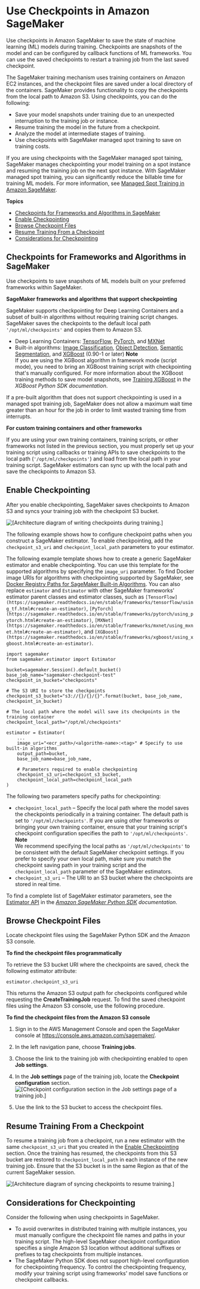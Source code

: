 # Use Checkpoints in Amazon SageMaker<a name="model-checkpoints"></a>

Use checkpoints in Amazon SageMaker to save the state of machine learning \(ML\) models during training\. Checkpoints are snapshots of the model and can be configured by callback functions of ML frameworks\. You can use the saved checkpoints to restart a training job from the last saved checkpoint\. 

The SageMaker training mechanism uses training containers on Amazon EC2 instances, and the checkpoint files are saved under a local directory of the containers\. SageMaker provides functionality to copy the checkpoints from the local path to Amazon S3\. Using checkpoints, you can do the following:
+ Save your model snapshots under training due to an unexpected interruption to the training job or instance\.
+ Resume training the model in the future from a checkpoint\.
+ Analyze the model at intermediate stages of training\.
+ Use checkpoints with SageMaker managed spot training to save on training costs\.

If you are using checkpoints with the SageMaker managed spot taining, SageMaker manages checkpointing your model training on a spot instance and resuming the training job on the next spot instance\. With SageMaker managed spot training, you can significantly reduce the billable time for training ML models\. For more information, see [Managed Spot Training in Amazon SageMaker](model-managed-spot-training.md)\.

**Topics**
+ [Checkpoints for Frameworks and Algorithms in SageMaker](#model-checkpoints-whats-supported)
+ [Enable Checkpointing](#model-checkpoints-enable)
+ [Browse Checkpoint Files](#model-checkpoints-saved-file)
+ [Resume Training From a Checkpoint](#model-checkpoints-resume)
+ [Considerations for Checkpointing](#model-checkpoints-considerations)

## Checkpoints for Frameworks and Algorithms in SageMaker<a name="model-checkpoints-whats-supported"></a>

Use checkpoints to save snapshots of ML models built on your preferred frameworks within SageMaker\.

**SageMaker frameworks and algorithms that support checkpointing**

SageMaker supports checkpointing for Deep Learning Containers and a subset of built\-in algorithms without requiring training script changes\. SageMaker saves the checkpoints to the default local path `'/opt/ml/checkpoints'` and copies them to Amazon S3\. 
+ Deep Learning Containers: [TensorFlow](https://sagemaker.readthedocs.io/en/stable/frameworks/tensorflow/sagemaker.tensorflow.html), [PyTorch](https://sagemaker.readthedocs.io/en/stable/frameworks/pytorch/sagemaker.pytorch.html), and [MXNet](https://sagemaker.readthedocs.io/en/stable/frameworks/mxnet/sagemaker.mxnet.html)
+ Built\-in algorithms: [Image Classification](https://docs.aws.amazon.com/sagemaker/latest/dg/image-classification.html), [Object Detection](https://docs.aws.amazon.com/sagemaker/latest/dg/object-detection.html), [Semantic Segmentation](https://docs.aws.amazon.com/sagemaker/latest/dg/semantic-segmentation.html), and [XGBoost](https://docs.aws.amazon.com/sagemaker/latest/dg/xgboost.html) \(0\.90\-1 or later\)
**Note**  
If you are using the XGBoost algorithm in framework mode \(script mode\), you need to bring an XGBoost training script with checkpointing that's manually configured\. For more information about the XGBoost training methods to save model snapshots, see [Training XGBoost](https://xgboost.readthedocs.io/en/latest/python/python_intro.html#training) in *the XGBoost Python SDK documentation*\.

If a pre\-built algorithm that does not support checkpointing is used in a managed spot training job, SageMaker does not allow a maximum wait time greater than an hour for the job in order to limit wasted training time from interrupts\.

**For custom training containers and other frameworks**

If you are using your own training containers, training scripts, or other frameworks not listed in the previous section, you must properly set up your training script using callbacks or training APIs to save checkpoints to the local path \(`'/opt/ml/checkpoints'`\) and load from the local path in your training script\. SageMaker estimators can sync up with the local path and save the checkpoints to Amazon S3\.

## Enable Checkpointing<a name="model-checkpoints-enable"></a>

After you enable checkpointing, SageMaker saves checkpoints to Amazon S3 and syncs your training job with the checkpoint S3 bucket\.

![\[Architecture diagram of writing checkpoints during training.\]](http://docs.aws.amazon.com/sagemaker/latest/dg/images/checkpoints_write.png)

The following example shows how to configure checkpoint paths when you construct a SageMaker estimator\. To enable checkpointing, add the `checkpoint_s3_uri` and `checkpoint_local_path` parameters to your estimator\. 

The following example template shows how to create a generic SageMaker estimator and enable checkpointing\. You can use this template for the supported algorithms by specifying the `image_uri` parameter\. To find Docker image URIs for algorithms with checkpointing supported by SageMaker, see [Docker Registry Paths for SageMaker Built\-in Algorithms](sagemaker-algo-docker-registry-paths.md)\. You can also replace `estimator` and `Estimator` with other SageMaker frameworks' estimator parent classes and estimator classes, such as `[TensorFlow](https://sagemaker.readthedocs.io/en/stable/frameworks/tensorflow/using_tf.html#create-an-estimator)`, `[PyTorch](https://sagemaker.readthedocs.io/en/stable/frameworks/pytorch/using_pytorch.html#create-an-estimator)`, `[MXNet](https://sagemaker.readthedocs.io/en/stable/frameworks/mxnet/using_mxnet.html#create-an-estimator)`, and `[XGBoost](https://sagemaker.readthedocs.io/en/stable/frameworks/xgboost/using_xgboost.html#create-an-estimator)`\.

```
import sagemaker
from sagemaker.estimator import Estimator

bucket=sagemaker.Session().default_bucket()
base_job_name="sagemaker-checkpoint-test"
checkpoint_in_bucket="checkpoints"

# The S3 URI to store the checkpoints
checkpoint_s3_bucket="s3://{}/{}/{}".format(bucket, base_job_name, checkpoint_in_bucket)

# The local path where the model will save its checkpoints in the training container
checkpoint_local_path="/opt/ml/checkpoints"

estimator = Estimator(
    ...
    image_uri="<ecr_path>/<algorithm-name>:<tag>" # Specify to use built-in algorithms
    output_path=bucket,
    base_job_name=base_job_name,
    
    # Parameters required to enable checkpointing
    checkpoint_s3_uri=checkpoint_s3_bucket,
    checkpoint_local_path=checkpoint_local_path
)
```

The following two parameters specify paths for checkpointing:
+ `checkpoint_local_path` – Specify the local path where the model saves the checkpoints periodically in a training container\. The default path is set to `'/opt/ml/checkpoints'`\. If you are using other frameworks or bringing your own training container, ensure that your training script's checkpoint configuration specifies the path to `'/opt/ml/checkpoints'`\.
**Note**  
We recommend specifying the local paths as `'/opt/ml/checkpoints'` to be consistent with the default SageMaker checkpoint settings\. If you prefer to specify your own local path, make sure you match the checkpoint saving path in your training script and the `checkpoint_local_path` parameter of the SageMaker estimators\.
+ `checkpoint_s3_uri` – The URI to an S3 bucket where the checkpoints are stored in real time\. 

To find a complete list of SageMaker estimator parameters, see the [Estimator API](https://sagemaker.readthedocs.io/en/stable/api/training/estimators.html#sagemaker.estimator.Estimator) in the *[Amazon SageMaker Python SDK](https://sagemaker.readthedocs.io) documentation*\.

## Browse Checkpoint Files<a name="model-checkpoints-saved-file"></a>

Locate checkpoint files using the SageMaker Python SDK and the Amazon S3 console\.

**To find the checkpoint files programmatically**

To retrieve the S3 bucket URI where the checkpoints are saved, check the following estimator attribute:

```
estimator.checkpoint_s3_uri
```

This returns the Amazon S3 output path for checkpoints configured while requesting the **CreateTrainingJob** request\. To find the saved checkpoint files using the Amazon S3 console, use the following procedure\.

**To find the checkpoint files from the Amazon S3 console**

1. Sign in to the AWS Management Console and open the SageMaker console at [https://console\.aws\.amazon\.com/sagemaker/](https://console.aws.amazon.com/sagemaker/)\.

1. In the left navigation pane, choose **Training jobs**\.

1. Choose the link to the training job with checkpointing enabled to open **Job settings**\.

1. In the **Job settings** page of the training job, locate the **Checkpoint configuration** section\.  
![\[Checkpoint configuration section in the Job settings page of a training job.\]](http://docs.aws.amazon.com/sagemaker/latest/dg/images/checkpoints_trainingjob.png)

1. Use the link to the S3 bucket to access the checkpoint files\.

## Resume Training From a Checkpoint<a name="model-checkpoints-resume"></a>

To resume a training job from a checkpoint, run a new estimator with the same `checkpoint_s3_uri` that you created in the [Enable Checkpointing](#model-checkpoints-enable) section\. Once the training has resumed, the checkpoints from this S3 bucket are restored to `checkpoint_local_path` in each instance of the new training job\. Ensure that the S3 bucket is in the same Region as that of the current SageMaker session\.

![\[Architecture diagram of syncing checkpoints to resume training.\]](http://docs.aws.amazon.com/sagemaker/latest/dg/images/checkpoints_resume.png)

## Considerations for Checkpointing<a name="model-checkpoints-considerations"></a>

Consider the following when using checkpoints in SageMaker\.
+ To avoid overwrites in distributed training with multiple instances, you must manually configure the checkpoint file names and paths in your training script\. The high\-level SageMaker checkpoint configuration specifies a single Amazon S3 location without additional suffixes or prefixes to tag checkpoints from multiple instances\.
+ The SageMaker Python SDK does not support high\-level configuration for checkpointing frequency\. To control the checkpointing frequency, modify your training script using frameworks' model save functions or checkpoint callbacks\.